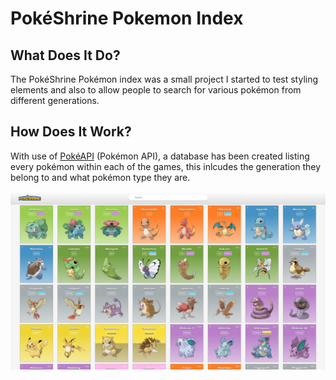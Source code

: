 # PokéShrine Pokemon Index

## What Does It Do?

The PokéShrine Pokémon index was a small project I started to test styling elements and also to allow people to search for various pokémon from different generations.

## How Does It Work?

With use of [PokéAPI](https://pokeapi.co/) (Pokémon API), a database has been created listing every pokémon within each of the games, this inlcudes the generation they belong to and what pokémon type they are.

![alt text](preview.png)
